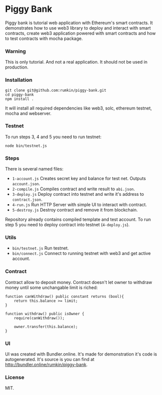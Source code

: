 # Piggy Bank

Piggy bank is tutorial web application with Ethereum's smart contracts.
It demonstrates how to use web3 library to deploy and interact with smart
contracts, create web3 application powered with smart contracts and how
to test contracts with mocha package.

### Warning

This is only tutorial. And not a real application. It should not
be used in production.

### Installation

```shell
git clone git@github.com:rumkin/piggy-bank.git
cd piggy-bank
npm install .
```

It will install all required dependencies like web3, solc, ethereum testnet,
mocha and webserver.

### Testnet

To run steps 3, 4 and 5 you need to run testnet:

```
node bin/testnet.js
```

### Steps

There is several named files:

* `1-account.js` Creates secret key and balance for test net. Outputs `account.json`.
* `2-compile.js` Compiles contract and write result to `abi.json`.
* `3-deploy.js` Deploy contract into testnet and write it's address to `contract.json`.
* `4-run.js` Run HTTP Server with simple UI to interact with contract.
* `5-destroy.js` Destroy contract and remove it from blockchain.

Repository already contains compiled template and test account. To run step
5 you need to deploy contract into testnet (`4-deploy.js`).

### Utils

* `bin/testnet.js` Run testnet.
* `bin/connect.js` Connect to running testnet with web3 and get active account.

### Contract

Contract allow to deposit money. Contract doesn't let owner to withdraw money
until some unchangable limit is riched:

```solidity
function canWithdraw() public constant returns (bool){
    return this.balance >= limit;
}

function withdraw() public isOwner {
    require(canWithdraw());

    owner.transfer(this.balance);
}
```

### UI

UI was created with Bundler.online. It's made for demonstration it's code is autogenerated. It's source is you can find at
http://bundler.online/rumkin/piggy-bank.

### License

MIT.
